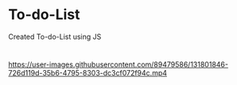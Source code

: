 # To-do-List
Created To-do-List using JS
#
https://user-images.githubusercontent.com/89479586/131801846-726d119d-35b6-4795-8303-dc3cf072f94c.mp4
